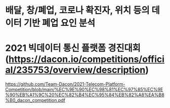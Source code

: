 # 배달, 창/폐업, 코로나 확진자, 위치 등의 데이터 기반 폐업 요인 분석

# 2021 빅데이터 통신 플랫폼 경진대회(https://dacon.io/competitions/official/235753/overview/description)

https://github.com/Team-Dacon/2021-Telecom-Platform-Competition/blob/main/%EC%9E%90%EC%98%81%EC%97%85%EC%9E%90%EB%A1%9C%20%EC%82%B4%EC%95%84%EB%82%A8%EA%B8%B0_dacon_competition.pdf
